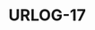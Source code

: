 # URLOG-17

<!-- 1. Hva gjør du akkurat nå? -->

<!-- 2. Finner du kvalitet i det? -->

<!-- 3. Hvorfor / hvorfor ikke? -->

<!-- 4. Call to action---hva ønsker du kommentarer på fra de som leser? -->